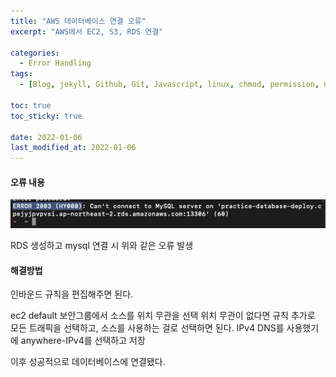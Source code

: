 ```yaml
---
title: "AWS 데이터베이스 연결 오류"
excerpt: "AWS에서 EC2, S3, RDS 연결"

categories:
  - Error Handling
tags:
  - [Blog, jekyll, Github, Git, Javascript, linux, chmod, permission, node.js, 노드js, 자바스크립트, aws, database, ec2, s3, rds]

toc: true
toc_sticky: true
 
date: 2022-01-06
last_modified_at: 2022-01-06
---
```

#### 오류 내용
<img src="/assets/images/rds.png" width="100%" height="20%" title="dbmvc" alt="사진"/>

RDS 생성하고 mysql 연결 시 위와 같은 오류 발생

#### 해결방법
인바운드 규칙을 편집해주면 된다.

ec2 default 보안그룹에서 소스를 위치 무관을 선택
위치 무관이 없다면 규칙 추가로 모든 트래픽을 선택하고, 소스를 사용하는 걸로 선택하면 된다.
IPv4 DNS를 사용했기에 anywhere-IPv4를 선택하고 저장

이후 성공적으로 데이터베이스에 연결됐다.
